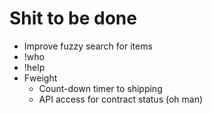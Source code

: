 # Shit to be done
- Improve fuzzy search for items 
- !who 
- !help
- Fweight
    - Count-down timer to shipping
    - API access for contract status (oh man) 